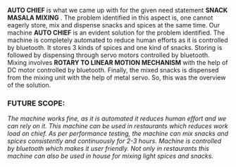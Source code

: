 **AUTO CHIEF** is what we came up with for the given need statement **SNACK MASALA MIXING** . The problem identified in this aspect is, one cannot eagerly store, mix and dispense snacks and spices at the same time. Our machine **AUTO CHIEF** is an evident solution for the problem identified. The machine is completely automated to reduce human efforts as it is controlled by bluetooth. It stores 3 kinds of spices and one kind of snacks. Storing is followed by dispensing through servo motors controlled by bluetooth.  Mixing involves **ROTARY TO LINEAR MOTION MECHANISM** with the help of DC motor controlled by bluetooth. Finally, the mixed snacks is dispensed from the mixing unit with the help of metal servo. So, this was the overview of the solution.

### FUTURE SCOPE:
_The machine works fine, as it is automated it reduces human effort and we can rely on it. This machine can be used in restaurants which reduces work load on chief. As per performance testing, the machine can mix snacks and spices consistently and continuously for 2-3 hours. Machine is controlled by bluetooth which makes it user friendly. Not only in restaurants this machine can also be used in house for mixing light spices and snacks._ 